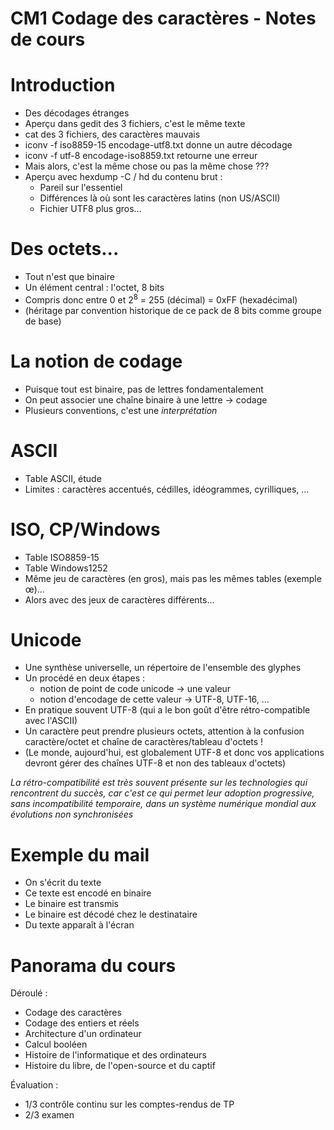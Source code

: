 CM1 Codage des caractères - Notes de cours
==========================================

Introduction
============

- Des décodages étranges
- Aperçu dans gedit des 3 fichiers, c'est le même texte
- cat des 3 fichiers, des caractères mauvais
- iconv -f iso8859-15 encodage-utf8.txt donne un autre décodage
- iconv -f utf-8 encodage-iso8859.txt retourne une erreur
- Mais alors, c'est la même chose ou pas la même chose ???
- Aperçu avec hexdump -C / hd du contenu brut :
  - Pareil sur l'essentiel
  - Différences là où sont les caractères latins (non US/ASCII)
  - Fichier UTF8 plus gros...

Des octets...
=============

- Tout n'est que binaire
- Un élément central : l'octet, 8 bits
- Compris donc entre 0 et 2<sup>8</sup> = 255 (décimal) = 0xFF (hexadécimal)
- (héritage par convention historique de ce pack de 8 bits comme groupe de base)

La notion de codage
===================

- Puisque tout est binaire, pas de lettres fondamentalement
- On peut associer une chaîne binaire à une lettre -> codage
- Plusieurs conventions, c'est une _interprétation_

ASCII
=====

- Table ASCII, étude
- Limites : caractères accentués, cédilles, idéogrammes, cyrilliques, ...

ISO, CP/Windows
===============

- Table ISO8859-15
- Table Windows1252
- Même jeu de caractères (en gros), mais pas les mêmes tables (exemple œ)...
- Alors avec des jeux de caractères différents...

Unicode
=======

- Une synthèse universelle, un répertoire de l'ensemble des glyphes
- Un procédé en deux étapes :
  - notion de point de code unicode -> une valeur
  - notion d'encodage de cette valeur -> UTF-8, UTF-16, ...
- En pratique souvent UTF-8 (qui a le bon goût d'être rétro-compatible avec l'ASCII)
- Un caractère peut prendre plusieurs octets, attention à la confusion caractère/octet et chaîne de caractères/tableau d'octets !
- (Le monde, aujourd'hui, est globalement UTF-8 et donc vos applications devront gérer des chaînes UTF-8 et non des tableaux d'octets)

_La rétro-compatibilité est très souvent présente sur les technologies qui rencontrent du succès, car c'est ce qui permet leur adoption progressive, sans incompatibilité temporaire, dans un système numérique mondial aux évolutions non synchronisées_

Exemple du mail
===============

- On s'écrit du texte
- Ce texte est encodé en binaire
- Le binaire est transmis
- Le binaire est décodé chez le destinataire
- Du texte apparaît à l'écran


Panorama du cours
=================

Déroulé :
- Codage des caractères
- Codage des entiers et réels
- Architecture d'un ordinateur
- Calcul booléen
- Histoire de l'informatique et des ordinateurs
- Histoire du libre, de l'open-source et du captif

Évaluation :
* 1/3 contrôle continu sur les comptes-rendus de TP
* 2/3 examen
